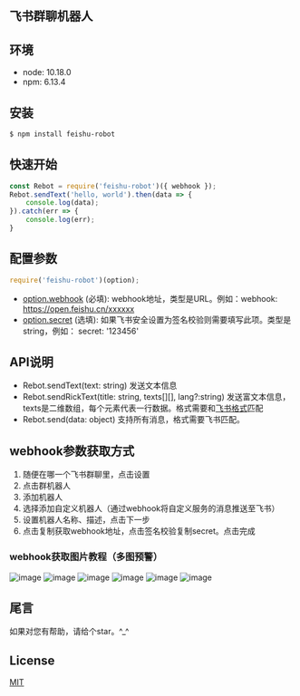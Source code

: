 ## 飞书群聊机器人
## 环境
* node: 10.18.0
* npm: 6.13.4

## 安装
```bash
$ npm install feishu-robot
```

## 快速开始
```js
const Rebot = require('feishu-robot')({ webhook });
Rebot.sendText('hello, world').then(data => {
    console.log(data);
}).catch(err => {
    console.log(err);
}
```

## 配置参数
```js
require('feishu-robot')(option);
```
* [option.webhook](#webhook参数获取方式) (必填): webhook地址，类型是URL。例如：webhook: https://open.feishu.cn/xxxxxx
* [option.secret](#webhook参数获取方式) (选填): 如果飞书安全设置为签名校验则需要填写此项。类型是string，例如： secret: '123456'

## API说明
* Rebot.sendText(text: string) 发送文本信息
* Rebot.sendRickText(title: string, texts[][], lang?:string) 发送富文本信息， texts是二维数组，每个元素代表一行数据。格式需要和[飞书格式](https://open.feishu.cn/document/ukTMukTMukTM/uMDMxEjLzATMx4yMwETM#c48c9c2a)匹配
* Rebot.send(data: object) 支持所有消息，格式需要飞书匹配。

## webhook参数获取方式
1. 随便在哪一个飞书群聊里，点击设置
2. 点击群机器人
3. 添加机器人
4. 选择添加自定义机器人（通过webhook将自定义服务的消息推送至飞书）
5. 设置机器人名称、描述，点击下一步
6. 点击复制获取webhook地址，点击签名校验复制secret。点击完成
### webhook获取图片教程（**多图预警**）
![image](https://user-images.githubusercontent.com/38270459/111720692-66bd7c00-8899-11eb-9ba5-0cd94753581b.png)
![image](https://user-images.githubusercontent.com/38270459/111721384-b94b6800-889a-11eb-82ca-e441250f8d9c.png)
![image](https://user-images.githubusercontent.com/38270459/111721494-f7488c00-889a-11eb-9e0c-60b0da76a7f3.png)
![image](https://user-images.githubusercontent.com/38270459/111721574-265efd80-889b-11eb-9e1e-b1288f6dc4e8.png)
![image](https://user-images.githubusercontent.com/38270459/111721700-61f9c780-889b-11eb-8a83-58f84bad1163.png)
![image](https://user-images.githubusercontent.com/38270459/111722043-0845cd00-889c-11eb-9f1e-6abce953b6ce.png)

## 尾言
如果对您有帮助，请给个star。^_^

## License
[MIT](LICENSE)